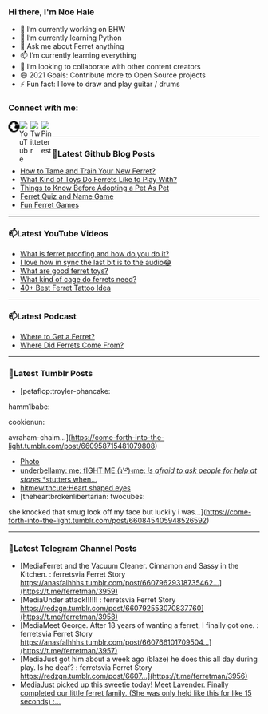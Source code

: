 ### Hi there, I'm Noe Hale

- 🔭 I’m currently working on BHW
- 🌱 I’m currently learning Python
- 💬 Ask me about Ferret anything
- 📫 I’m currently learning everything
- 🔭 I’m looking to collaborate with other content creators
- 😄 2021 Goals: Contribute more to Open Source projects
- ⚡ Fun fact: I love to draw and play guitar / drums

### Connect with me:

[<img align="left" alt="ferretvoice.com" width="22px" src="https://raw.githubusercontent.com/iconic/open-iconic/master/svg/globe.svg" />](https://ferretvoice.com)
[<img align="left" alt="YouTube" width="22px" src="https://cdn.jsdelivr.net/npm/simple-icons@v3/icons/youtube.svg" />](https://www.youtube.com/channel/UCk665XTfaMLVwFVWUmgnDiw)
[<img align="left" alt="Twitter" width="22px" src="https://cdn.jsdelivr.net/npm/simple-icons@v3/icons/twitter.svg" />](https://twitter.com/voiceferret)
[<img align="left" alt="Pinterest" width="22px" src="https://cdn.jsdelivr.net/npm/simple-icons@v3/icons/pinterest.svg" />](https://www.pinterest.com/voiceferret/)

<br />

---
### 🔭Latest Github Blog Posts
<!-- GITHUB:START -->
- [How to Tame and Train Your New Ferret?](http://noehale.github.io/how-to-tame-and-train-your-new-ferret/)
- [What Kind of Toys Do Ferrets Like to Play With?](http://noehale.github.io/what-kind-of-toys-do-ferrets-like-to-play-with/)
- [Things to Know Before Adopting a Pet As Pet](http://noehale.github.io/things-to-know-before-adopting-a-pet-as-pet/)
- [Ferret Quiz and Name Game](http://noehale.github.io/ferret-quiz/)
- [Fun Ferret Games](http://noehale.github.io/fun-ferret-games/)
<!-- GITHUB:END -->
---
### 📫Latest YouTube Videos

<!-- YOUTUBE:START -->
- [What is ferret proofing and how do you do it?](https://www.youtube.com/watch?v=81Syh_DJBQQ)
- [I love how in sync the last bit is to the audio😂](https://www.youtube.com/watch?v=WHBeGHwSlGY)
- [What are good ferret toys?](https://www.youtube.com/watch?v=tPxRilBzc0s)
- [What kind of cage do ferrets need?](https://www.youtube.com/watch?v=xzz6hC3sR5A)
- [40+ Best Ferret Tattoo Idea](https://www.youtube.com/watch?v=KIKqduR6Xcs)
<!-- YOUTUBE:END -->

---
### 📫Latest Podcast

<!-- PODCAST:START -->
- [Where to Get a Ferret?](https://anchor.fm/ferretvoice/episodes/Where-to-Get-a-Ferret-erurfu)
- [Where Did Ferrets Come From?](https://anchor.fm/ferretvoice/episodes/Where-Did-Ferrets-Come-From-eruq8g)
<!-- PODCAST:END -->
---
### 📝Latest Tumblr Posts

<!-- TUMBLR:START -->
- [petaflop:troyler-phancake:

hamm1babe:

cookienun:

avraham-chaim...](https://come-forth-into-the-light.tumblr.com/post/660958715481079808)
- [Photo](https://come-forth-into-the-light.tumblr.com/post/660935955333693440)
- [underbellamy:
me: fIGHT ME (ง︡’-‘︠)งme: *is afraid to ask people for help at stores* *stutters when...](https://come-forth-into-the-light.tumblr.com/post/660890699511873536)
- [hitmewithcute:Heart shaped eyes](https://come-forth-into-the-light.tumblr.com/post/660868073495117824)
- [theheartbrokenlibertarian:
twocubes:

she knocked that smug look off my face but luckily i was...](https://come-forth-into-the-light.tumblr.com/post/660845405948526592)
<!-- TUMBLR:END -->
---
### 📝Latest Telegram Channel Posts

<!-- TELEGRAM:START -->
- [MediaFerret and the Vacuum Cleaner. Cinnamon and Sassy in the Kitchen. : ferretsvia Ferret Story https://anasfalhhhs.tumblr.com/post/66079629318735462...](https://t.me/ferretman/3959)
- [MediaUnder attack!!!!!! : ferretsvia Ferret Story https://redzgn.tumblr.com/post/660792553070837760](https://t.me/ferretman/3958)
- [MediaMeet George. After 18 years of wanting a ferret, I finally got one. : ferretsvia Ferret Story https://anasfalhhhs.tumblr.com/post/660766101709504...](https://t.me/ferretman/3957)
- [MediaJust got him about a week ago (blaze) he does this all day during play. Is he deaf? : ferretsvia Ferret Story https://redzgn.tumblr.com/post/6607...](https://t.me/ferretman/3956)
- [MediaJust picked up this sweetie today! Meet Lavender. Finally completed our little ferret family. (She was only held like this for like 15 seconds) :...](https://t.me/ferretman/3955)
<!-- TELEGRAM:END -->
